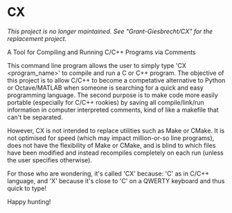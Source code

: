 # CX

*This project is no longer maintained. See "Grant-Giesbrecht/CX" for the replacement project.*

A Tool for Compiling and Running C/C++ Programs via Comments

This command line program allows the user to simply type 'CX <program_name>' to compile and run a C or C++ program. The objective of this project is to allow C/C++ to become a competative alternative to Python or Octave/MATLAB when someone is searching for a quick and easy programming language. The second purpose is to make code more easily portable (especially for C/C++ rookies) by saving all compile/link/run information in computer interpreted comments, kind of like a makefile that can't be separated.

However, CX is not intended to replace utilities such as Make or CMake. It is not optimised for speed (which may impact million-or-so line programs), does not have the flexibility of Make or CMake, and is blind to which files have been modified and instead recompiles completely on each run (unless the user specifies otherwise).


For those who are wondering, it's called 'CX' because: 'C' as in C/C++ language, and 'X' because it's close to 'C' on a QWERTY keyboard and thus quick to type!

Happy hunting!
